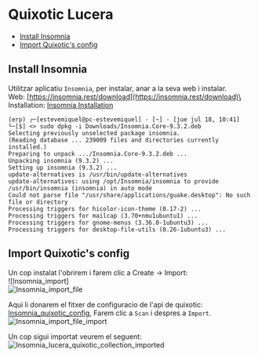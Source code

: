 # Quixotic Lucera

- [Install Insomnia](#install-insomnia)
- [Import Quixotic's config](#import-quixotics-config)

## Install Insomnia

Utilitzar aplicatiu `Insomnia`, per instalar, anar a la seva web i instalar.\
Web: [https://insomnia.rest/download](https://insomnia.rest/download)\
Installation: [Insomnia Installation][Insomnia_deb]

```console
(erp) ┌─[estevemiquel@pc-estevemiquel] - [~] - [jue jul 18, 10:41]
└─[$] <> sudo dpkg -i Downloads/Insomnia.Core-9.3.2.deb 
Selecting previously unselected package insomnia.
(Reading database ... 239009 files and directories currently installed.)
Preparing to unpack .../Insomnia.Core-9.3.2.deb ...
Unpacking insomnia (9.3.2) ...
Setting up insomnia (9.3.2) ...
update-alternatives is /usr/bin/update-alternatives
update-alternatives: using /opt/Insomnia/insomnia to provide /usr/bin/insomnia (insomnia) in auto mode
Could not parse file "/usr/share/applications/guake.desktop": No such file or directory
Processing triggers for hicolor-icon-theme (0.17-2) ...
Processing triggers for mailcap (3.70+nmu1ubuntu1) ...
Processing triggers for gnome-menus (3.36.0-1ubuntu3) ...
Processing triggers for desktop-file-utils (0.26-1ubuntu3) ...
```

## Import Quixotic's config

Un cop instalat l'obrirem i farem clic a Create -> Import:\
![Insomnia_import]\
![Insomnia_import_file]

Aqui li donarem el fitxer de configuracio de l'api de quixotic: [Insomnia_quixotic_config], Farem clic a `Scan` i despres a `Import`.\
![Insomnia_import_file_import]

Un cop sigui importat veurem el seguent:\
![Insomnia_lucera_quixotic_collection_imported]

[Insomnia_deb]: https://docs.insomnia.rest/insomnia/install
[Insomnia_quixotic_config]: quixotic_config.md
[Insomnia_import_file]: /gisce/lucera/quixotic/Insomnia_import_file.png
[Insomnia_import_file_import]: /gisce/lucera/quixotic/Insomnia_import_file_import.png
[Insomnia_lucera_quixotic_collection_imported]: /gisce/lucera/quixotic/Insomnia_lucera_quixotic_collection_imported.png